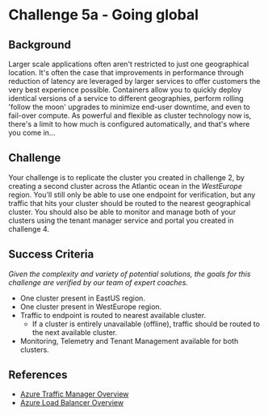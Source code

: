 # Challenge 5a - Going global

## Background
Larger scale applications often aren't restricted to just one geographical location. It's often the case that improvements in performance through reduction of latency are leveraged by larger services to offer customers the very best experience possible. Containers allow you to quickly deploy identical versions of a service to different geographies, perform rolling 'follow the moon' upgrades to minimize end-user downtime, and even to fail-over compute. As powerful and flexible as cluster technology now is, there's a limit to how much is configured automatically, and that's where you come in... 

## Challenge
Your challenge is to replicate the cluster you created in challenge 2, by creating a second cluster across the Atlantic ocean in the _WestEurope_ region. You'll still only be able to use one endpoint for verification, but any traffic that hits your cluster should be routed to the nearest geographical cluster. You should also be able to monitor and manage both of your clusters using the tenant manager service and portal you created in challenge 4.

## Success Criteria
*Given the complexity and variety of potential solutions, the goals for this challenge are verified by our team of expert coaches.*

- One cluster present in EastUS region.
- One cluster present in WestEurope region.
- Traffic to endpoint is routed to nearest available cluster.
    - If a cluster is entirely unavailable (offline), traffic should be routed to the next available cluster.
- Monitoring, Telemetry and Tenant Management available for both clusters.

## References
- [Azure Traffic Manager Overview](https://docs.microsoft.com/en-us/azure/traffic-manager/traffic-manager-overview)
- [Azure Load Balancer Overview](https://docs.microsoft.com/en-us/azure/load-balancer/load-balancer-overview)
